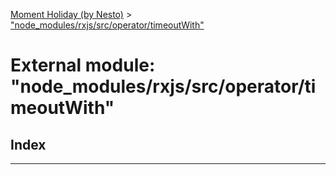 [Moment Holiday (by Nesto)](../README.md) > ["node_modules/rxjs/src/operator/timeoutWith"](../modules/_node_modules_rxjs_src_operator_timeoutwith_.md)

# External module: "node_modules/rxjs/src/operator/timeoutWith"

## Index

---

